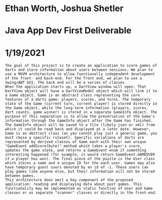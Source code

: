 # Ethan Worth, Joshua Shetler
# Java App Dev First Deliverable
# 1/19/2021

	The goal of this project is to create an application to score games of darts and store information about users between sessions. We plan to use a MVVM architecture to allow functionally independent development of the front- and back-end. For the front end, we plan to use a Swing/AWT GUI. The back end will be a series of classes.
	When the application starts up, a DartView window will open. That DartView object will have a DartViewModel object which will link it to a Game object. Game is an abstract class representing the core features of a darts game: players, scores, and turns. The temporary state of the Game (current turn, current player) is stored directly in the Game object, while the long-term information (players, scores, dart counts, game winner) is stored in a separate GameInfo object. The purpose of this separation is to allow the preservation of the Game's information through the GameInfo object after the Game has finished. The GameInfo object will be saved to a file (likely json or xml) from which it could be read back and displayed at a later date. However, Game is an abstract class (as you cannot play just a generic game, you must chose a specific ruleset). Specific variations of darts are represented by derived classes of Game each with their own unique "GameEvent addScore(byte)" method which takes a player's score, updates the game state, and returns a GameEvent enum if something interesting happened (for example, it would return GameEvent.GAMEOVER if a player has won). The final piece of the puzzle is the User class which stores a name and a unique ID for the each user. Games may also have temporary guest users denoted by an id of -1. These users can play games like anyone else, but their information will not be stored between games.
	This architecture does omit a key component of the proposed application: reading and displaying data about past games. This functionality may be implemented as static function of User and Game classes or as separate "scanner" classes or directly in the front-end.